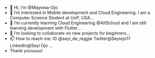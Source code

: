 - 👋 Hi, I’m @Mayowa-Ojo
- 👀 I’m interested in Mobile development and Cloud Engineering. I am a Computer Science Student at UoP, USA...
- 🌱 I’m currently learning Cloud Engineering @AltSchool and I am still learning development with Flutter...
- 💞️ I’m looking to collaborate on new projects for beginners...
- 📫 How to reach me: IG @seyi_de_reggie Twitter@Seyiojo17 LinkedIn@Seyi Ojo ...
- Thank youuuuu! 

<!---
Seyi-Ojo/Seyi-Ojo is a ✨ special ✨ repository because its `README.md` (this file) appears on your GitHub profile.
You can click the Preview link to take a look at your changes.
--->

